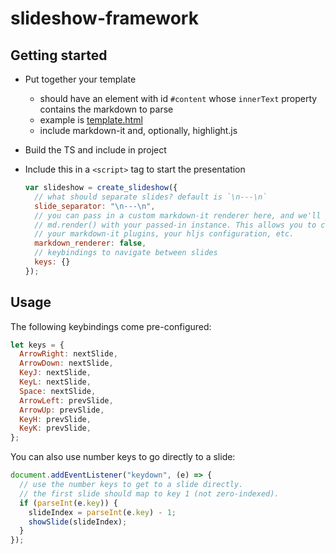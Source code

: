 # slideshow-framework

## Getting started

* Put together your template
  * should have an element with id `#content` whose `innerText` property
    contains the markdown to parse
  * example is [template.html](template.html)
  * include markdown-it and, optionally, highlight.js
* Build the TS and include in project
* Include this in a `<script>` tag to start the presentation

  ```javascript
  var slideshow = create_slideshow({
    // what should separate slides? default is `\n---\n`
    slide_separator: "\n---\n",
    // you can pass in a custom markdown-it renderer here, and we'll just call
    // md.render() with your passed-in instance. This allows you to configure
    // your markdown-it plugins, your hljs configuration, etc.
    markdown_renderer: false,
    // keybindings to navigate between slides
    keys: {}
  });
  ```

## Usage

The following keybindings come pre-configured:

```javascript
let keys = {
  ArrowRight: nextSlide,
  ArrowDown: nextSlide,
  KeyJ: nextSlide,
  KeyL: nextSlide,
  Space: nextSlide,
  ArrowLeft: prevSlide,
  ArrowUp: prevSlide,
  KeyH: prevSlide,
  KeyK: prevSlide,
};
```

You can also use number keys to go directly to a slide:

```javascript
document.addEventListener("keydown", (e) => {
  // use the number keys to get to a slide directly.
  // the first slide should map to key 1 (not zero-indexed).
  if (parseInt(e.key)) {
    slideIndex = parseInt(e.key) - 1;
    showSlide(slideIndex);
  }
});
```
